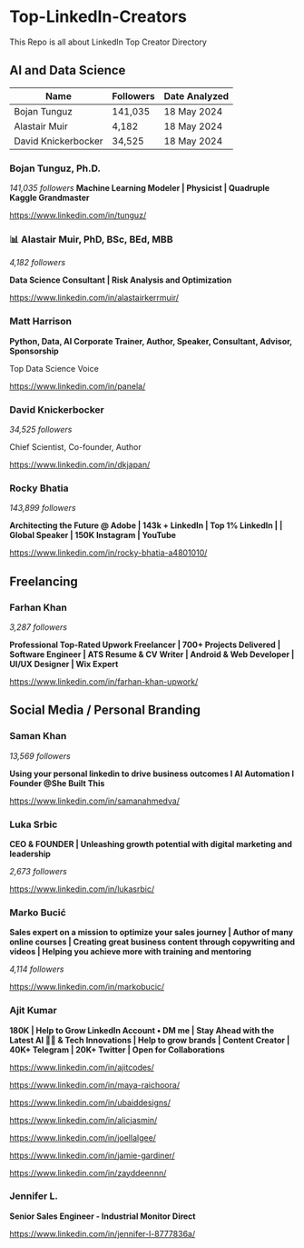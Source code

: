 # Top-LinkedIn-Creators
This Repo is all about LinkedIn Top Creator Directory

## AI and Data Science

| Name    | Followers | Date Analyzed |
| -------- | ------- | -------- |
| Bojan Tunguz  | 141,035 | 18 May 2024 |
| Alastair Muir  | 4,182 | 18 May 2024 |
| David Knickerbocker | 34,525| 18 May 2024 |


### Bojan Tunguz, Ph.D.
*141,035 followers*
**Machine Learning Modeler | Physicist | Quadruple Kaggle Grandmaster**

https://www.linkedin.com/in/tunguz/

### 📊 Alastair Muir, PhD, BSc, BEd, MBB
*4,182 followers*

**Data Science Consultant | Risk Analysis and Optimization**

https://www.linkedin.com/in/alastairkerrmuir/

### Matt Harrison 
**Python, Data, AI Corporate Trainer, Author, Speaker, Consultant, Advisor, Sponsorship**

Top Data Science Voice

https://www.linkedin.com/in/panela/

### David Knickerbocker
*34,525 followers*

Chief Scientist, Co-founder, Author

https://www.linkedin.com/in/dkjapan/

### Rocky Bhatia
*143,899 followers*

**Architecting the Future @ Adobe | 143k + LinkedIn | Top 1% LinkedIn | | Global Speaker | 150K Instagram | YouTube**

https://www.linkedin.com/in/rocky-bhatia-a4801010/

## Freelancing

### Farhan Khan 
*3,287 followers*

**Professional Top-Rated Upwork Freelancer | 700+ Projects Delivered | Software Engineer | ATS Resume & CV Writer | Android & Web Developer | UI/UX Designer | Wix Expert**

https://www.linkedin.com/in/farhan-khan-upwork/

## Social Media / Personal Branding


### Saman Khan

*13,569 followers*

**Using your personal linkedin to drive business outcomes I AI Automation I Founder @She Built This**

https://www.linkedin.com/in/samanahmedva/

### Luka Srbic

**CEO & FOUNDER | Unleashing growth potential with digital marketing and leadership**

*2,673 followers*

https://www.linkedin.com/in/lukasrbic/

### Marko Bucić 

**Sales expert on a mission to optimize your sales journey | Author of many online courses | Creating great business content through copywriting and videos | Helping you achieve more with training and mentoring**

*4,114 followers*

https://www.linkedin.com/in/markobucic/

### Ajit Kumar 
**180K | Help to Grow LinkedIn Account • DM me | Stay Ahead with the Latest AI 👨‍💻 & Tech Innovations | Help to grow brands | Content Creator | 40K+ Telegram | 20K+ Twitter | Open for Collaborations**

https://www.linkedin.com/in/ajitcodes/

https://www.linkedin.com/in/maya-raichoora/

https://www.linkedin.com/in/ubaiddesigns/

https://www.linkedin.com/in/alicjasmin/

https://www.linkedin.com/in/joellalgee/


https://www.linkedin.com/in/jamie-gardiner/

https://www.linkedin.com/in/zayddeennn/

### Jennifer L.
**Senior Sales Engineer - Industrial Monitor Direct**

https://www.linkedin.com/in/jennifer-l-8777836a/
